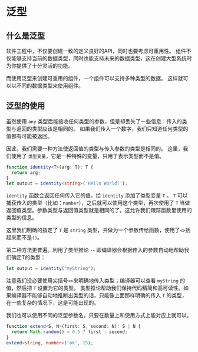 # 泛型

## 什么是泛型

软件工程中，不仅要创建一致的定义良好的API，同时也要考虑可重用性。 组件不仅能够支持当前的数据类型，同时也能支持未来的数据类型，这在创建大型系统时为你提供了十分灵活的功能。

而使用泛型来创建可重用的组件，一个组件可以支持多种类型的数据。 这样就可以以不同的数据类型来使用组件。

## 泛型的使用

虽然使用 `any` 类型后能接收任何类型的参数，但是却丢失了一些信息：传入的类型与返回的类型应该是相同的。 如果我们传入一个数字，我们只知道任何类型的值都有可能被返回。

因此，我们需要一种方法使返回值的类型与传入参数的类型是相同的。 这里，我们使用了 `类型变量`，它是一种特殊的变量，只用于表示类型而不是值。

```ts
function identity<T>(arg: T): T {
  return arg;
}
let output = identity<string>('Hello World!');
```

`identity` 函数会返回任何传入它的值。给 `identity` 添加了类型变量 `T` 。 `T` 可以捕获传入的类型（比如：`number`），之后就可以使用这个类型，再次使用了 `T` 当做返回值类型。参数类型与返回值类型就是相同的了。这允许我们跟踪函数里使用的类型的信息。

这里我们明确的指定了 `T` 是 `string` 类型，并做为一个参数传给函数，使用了`<>`括起来而不是`()`。

第二种方法更普遍。利用了类型推论 -- 即编译器会根据传入的参数自动地帮助我们确定T的类型：

```ts
let output = identity("myString");
```

注意我们没必要使用尖括号`<>`来明确地传入类型；编译器可以查看 `myString` 的值，然后把 `T` 设置为它的类型。 类型推论帮助我们保持代码精简和高可读性。如果编译器不能够自动地推断出类型的话，只能像上面那样明确的传入 `T` 的类型，在一些复杂的情况下，这是可能出现的。

我们也可以使用不同的泛型参数名，只要在数量上和使用方式上能对应上就可以。

```ts
function extend<S, N>(first: S, second: N): S | N {
  return Math.random() > 0.5 ? first : second;
}
extend<string, number>('ok', 15);
```
